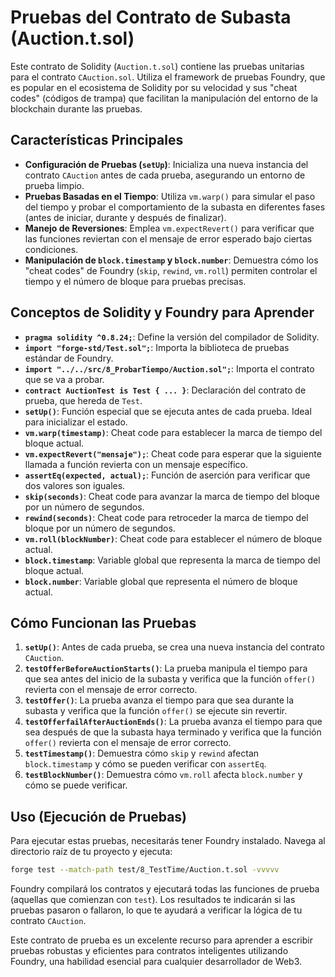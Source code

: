 # Pruebas del Contrato de Subasta (Auction.t.sol)

Este contrato de Solidity (`Auction.t.sol`) contiene las pruebas unitarias para el contrato `CAuction.sol`. Utiliza el framework de pruebas Foundry, que es popular en el ecosistema de Solidity por su velocidad y sus "cheat codes" (códigos de trampa) que facilitan la manipulación del entorno de la blockchain durante las pruebas.

## Características Principales

*   **Configuración de Pruebas (`setUp`)**: Inicializa una nueva instancia del contrato `CAuction` antes de cada prueba, asegurando un entorno de prueba limpio.
*   **Pruebas Basadas en el Tiempo**: Utiliza `vm.warp()` para simular el paso del tiempo y probar el comportamiento de la subasta en diferentes fases (antes de iniciar, durante y después de finalizar).
*   **Manejo de Reversiones**: Emplea `vm.expectRevert()` para verificar que las funciones reviertan con el mensaje de error esperado bajo ciertas condiciones.
*   **Manipulación de `block.timestamp` y `block.number`**: Demuestra cómo los "cheat codes" de Foundry (`skip`, `rewind`, `vm.roll`) permiten controlar el tiempo y el número de bloque para pruebas precisas.

## Conceptos de Solidity y Foundry para Aprender

*   **`pragma solidity ^0.8.24;`**: Define la versión del compilador de Solidity.
*   **`import "forge-std/Test.sol";`**: Importa la biblioteca de pruebas estándar de Foundry.
*   **`import "../../src/8_ProbarTiempo/Auction.sol";`**: Importa el contrato que se va a probar.
*   **`contract AuctionTest is Test { ... }`**: Declaración del contrato de prueba, que hereda de `Test`.
*   **`setUp()`**: Función especial que se ejecuta antes de cada prueba. Ideal para inicializar el estado.
*   **`vm.warp(timestamp)`**: Cheat code para establecer la marca de tiempo del bloque actual.
*   **`vm.expectRevert("mensaje");`**: Cheat code para esperar que la siguiente llamada a función revierta con un mensaje específico.
*   **`assertEq(expected, actual);`**: Función de aserción para verificar que dos valores son iguales.
*   **`skip(seconds)`**: Cheat code para avanzar la marca de tiempo del bloque por un número de segundos.
*   **`rewind(seconds)`**: Cheat code para retroceder la marca de tiempo del bloque por un número de segundos.
*   **`vm.roll(blockNumber)`**: Cheat code para establecer el número de bloque actual.
*   **`block.timestamp`**: Variable global que representa la marca de tiempo del bloque actual.
*   **`block.number`**: Variable global que representa el número de bloque actual.

## Cómo Funcionan las Pruebas

1.  **`setUp()`**: Antes de cada prueba, se crea una nueva instancia del contrato `CAuction`.
2.  **`testOfferBeforeAuctionStarts()`**: La prueba manipula el tiempo para que sea antes del inicio de la subasta y verifica que la función `offer()` revierta con el mensaje de error correcto.
3.  **`testOffer()`**: La prueba avanza el tiempo para que sea durante la subasta y verifica que la función `offer()` se ejecute sin revertir.
4.  **`testOfferfailAfterAuctionEnds()`**: La prueba avanza el tiempo para que sea después de que la subasta haya terminado y verifica que la función `offer()` revierta con el mensaje de error correcto.
5.  **`testTimestamp()`**: Demuestra cómo `skip` y `rewind` afectan `block.timestamp` y cómo se pueden verificar con `assertEq`.
6.  **`testBlockNumber()`**: Demuestra cómo `vm.roll` afecta `block.number` y cómo se puede verificar.

## Uso (Ejecución de Pruebas)

Para ejecutar estas pruebas, necesitarás tener Foundry instalado. Navega al directorio raíz de tu proyecto y ejecuta:

```bash
forge test --match-path test/8_TestTime/Auction.t.sol -vvvvv
```

Foundry compilará los contratos y ejecutará todas las funciones de prueba (aquellas que comienzan con `test`). Los resultados te indicarán si las pruebas pasaron o fallaron, lo que te ayudará a verificar la lógica de tu contrato `CAuction`.

Este contrato de prueba es un excelente recurso para aprender a escribir pruebas robustas y eficientes para contratos inteligentes utilizando Foundry, una habilidad esencial para cualquier desarrollador de Web3.
